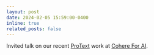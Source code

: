 ```yaml
---
layout: post
date: 2024-02-05 15:59:00-0400
inline: true
related_posts: false
---
```


Invited talk on our recent [ProText](https://muzairkhattak.github.io/ProText/) work at [Cohere For AI](https://cohere.com/events/c4ai-Muhammad-Uzair-Khattak-2024).